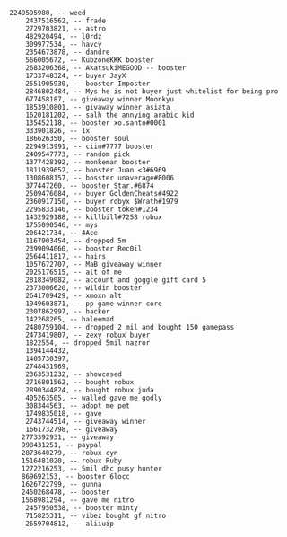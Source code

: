     2249595980, -- weed
        2437516562, -- frade
        2729703821, -- astro
        482920494, -- l0rdz
        309977534, -- havcy
        2354673878, -- dandre
        566005672, -- KubzoneKKK booster
        2683206368, -- AkatsukiMEGOOD -- booster
        1733748324, -- buyer JayX
        2551905930, -- booster Imposter
        2846802484, -- Mys he is not buyer just whitelist for being pro
        677458187, -- giveaway winner Moonkyu
        1853910801, -- givaway winner asiata 
        1620181202, -- salh the annying arabic kid
        135452118, -- booster xo.santo#0001
        333901826, -- 1x
        186626350, -- booster soul
        2294913991, -- ciin#7777 booster
        2409547773, -- random pick
        1377428192, -- monkeman booster
        1811939652, -- booster Juan <3#6969
        1308608157, -- bosster unaverage#8006
        377447260, -- booster Star.#6874
        2509476084, -- buyer GoldenCheats#4922
        2360917150, -- buyer robyx $Wrath#1979
        2295833140, -- booster token#1234
        1432929188, -- killbill#7258 robux
        1755090546, -- mys
        206421734, -- 4Ace
        1167903454, -- dropped 5m
        2399094060, -- booster Rec0il
        2564411817, -- hairs
        1057672707, -- MaB giveaway winner
        2025176515, -- alt of me
        2818349082, -- account and goggle gift card 5
        2373006620, -- wildin booster
        2641709429, -- xmoxn alt
        1949603871, -- pp game winner core
        2307862997, -- hacker
        142268265, -- haleemad
        2480759104, -- dropped 2 mil and bought 150 gamepass
        2473419807, -- zexy robux buyer
        1822554, -- dropped 5mil nazror
        1394144432,
        1405730397,
        2748431969,
        2363531232, -- showcased
        2716801562, -- bought robux
        2890344824, -- bought robux juda
        405263505, -- walled gave me godly
        308344563, -- adopt me pet
        1749835018, -- gave
        2743744514, -- giveaway winner
        1661732798, -- giveaway
       2773392931, -- giveaway
       998431251, -- paypal
       2873640279, -- robux cyn
       1516481020, -- robux Ruby
       1272216253, -- 5mil dhc pusy hunter
       869692153, -- booster 6locc
       1626722799, -- gunna
       2450268478, -- booster
       1568981294, -- gave me nitro
        2457950538, -- booster minty
        715825311, -- vibez bought gf nitro
        2659704812, -- aliiuip
